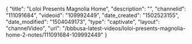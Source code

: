 {
    "title": "Loloi Presents Magnolia Home",
    "description": "",
    "channelid": "111091684",
    "videoid": "109992449",
    "date_created": "1502523155",
    "date_modified": "1504049173",
    "type": "captivate",
    "layout": "channelVideo",
    "url": "\/bbbusa-latest-videos\/loloi-presents-magnolia-home-2-notes\/111091684-109992449"
}